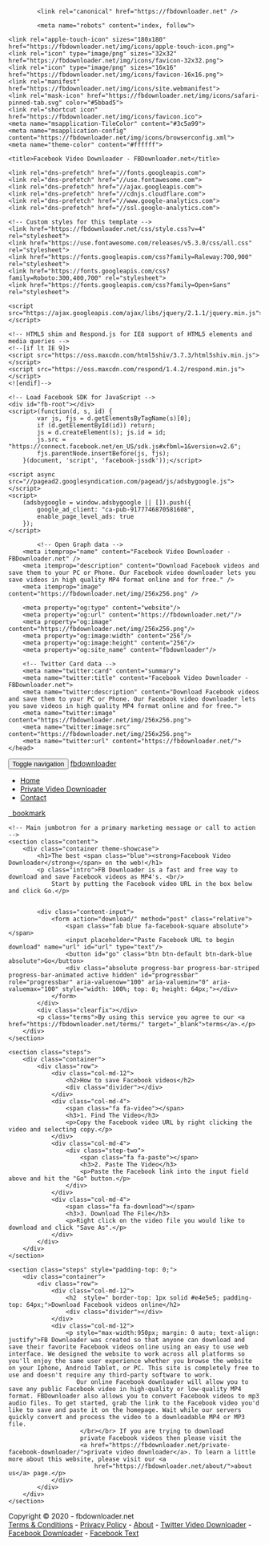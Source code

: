 <html lang="en">
<head>
    <meta charset="utf-8">
    <meta http-equiv="X-UA-Compatible" content="IE=edge">
    <meta name="viewport" content="width=device-width, initial-scale=1">
    <!-- The above 3 meta tags *must* come first in the head; any other head content must come *after* these tags -->
    <meta name="description" content="Download Facebook videos and save them to your PC or Phone. Our Facebook video downloader lets you save videos in high quality MP4 format online and for free.">
            <meta name="keywords" content="Facebook download, online Facebook downloader, Facebook downloader, Download Facebook videos, Facebook download videos, Facebook online video downloader">
        <meta name="author" content="fbdownloader">

            <link rel="canonical" href="https://fbdownloader.net" />
    
            <meta name="robots" content="index, follow">
    
    <link rel="apple-touch-icon" sizes="180x180" href="https://fbdownloader.net/img/icons/apple-touch-icon.png">
    <link rel="icon" type="image/png" sizes="32x32" href="https://fbdownloader.net/img/icons/favicon-32x32.png">
    <link rel="icon" type="image/png" sizes="16x16" href="https://fbdownloader.net/img/icons/favicon-16x16.png">
    <link rel="manifest" href="https://fbdownloader.net/img/icons/site.webmanifest">
    <link rel="mask-icon" href="https://fbdownloader.net/img/icons/safari-pinned-tab.svg" color="#5bbad5">
    <link rel="shortcut icon" href="https://fbdownloader.net/img/icons/favicon.ico">
    <meta name="msapplication-TileColor" content="#3c5a99">
    <meta name="msapplication-config" content="https://fbdownloader.net/img/icons/browserconfig.xml">
    <meta name="theme-color" content="#ffffff">

    <title>Facebook Video Downloader - FBDownloader.net</title>

    <link rel="dns-prefetch" href="//fonts.googleapis.com">
    <link rel="dns-prefetch" href="//use.fontawesome.com">
    <link rel="dns-prefetch" href="//ajax.googleapis.com">
    <link rel="dns-prefetch" href="//cdnjs.cloudflare.com">
    <link rel="dns-prefetch" href="//www.google-analytics.com">
    <link rel="dns-prefetch" href="//ssl.google-analytics.com">

    <!-- Custom styles for this template -->
    <link href="https://fbdownloader.net/css/style.css?v=4" rel="stylesheet">
    <link href="https://use.fontawesome.com/releases/v5.3.0/css/all.css" rel="stylesheet">
    <link href="https://fonts.googleapis.com/css?family=Raleway:700,900" rel="stylesheet">
    <link href="https://fonts.googleapis.com/css?family=Roboto:300,400,700" rel="stylesheet">
    <link href="https://fonts.googleapis.com/css?family=Open+Sans" rel="stylesheet">

    <script src="https://ajax.googleapis.com/ajax/libs/jquery/2.1.1/jquery.min.js"></script>

    <!-- HTML5 shim and Respond.js for IE8 support of HTML5 elements and media queries -->
    <!--[if lt IE 9]>
    <script src="https://oss.maxcdn.com/html5shiv/3.7.3/html5shiv.min.js"></script>
    <script src="https://oss.maxcdn.com/respond/1.4.2/respond.min.js"></script>
    <![endif]-->

    <!-- Load Facebook SDK for JavaScript -->
    <div id="fb-root"></div>
    <script>(function(d, s, id) {
            var js, fjs = d.getElementsByTagName(s)[0];
            if (d.getElementById(id)) return;
            js = d.createElement(s); js.id = id;
            js.src = "https://connect.facebook.net/en_US/sdk.js#xfbml=1&version=v2.6";
            fjs.parentNode.insertBefore(js, fjs);
        }(document, 'script', 'facebook-jssdk'));</script>

    <script async src="//pagead2.googlesyndication.com/pagead/js/adsbygoogle.js"></script>
    <script>
        (adsbygoogle = window.adsbygoogle || []).push({
            google_ad_client: "ca-pub-9177746870581608",
            enable_page_level_ads: true
        });
    </script>

            <!-- Open Graph data -->
        <meta itemprop="name" content="Facebook Video Downloader - FBDownloader.net" />
        <meta itemprop="description" content="Download Facebook videos and save them to your PC or Phone. Our Facebook video downloader lets you save videos in high quality MP4 format online and for free." />
        <meta itemprop="image" content="https://fbdownloader.net/img/256x256.png" />

        <meta property="og:type" content="website"/>
        <meta property="og:url" content="https://fbdownloader.net/"/>
        <meta property="og:image" content="https://fbdownloader.net/img/256x256.png"/>
        <meta property="og:image:width" content="256"/>
        <meta property="og:image:height" content="256"/>
        <meta property="og:site_name" content="fbdownloader"/>

        <!-- Twitter Card data -->
        <meta name="twitter:card" content="summary">
        <meta name="twitter:title" content="Facebook Video Downloader - FBDownloader.net">
        <meta name="twitter:description" content="Download Facebook videos and save them to your PC or Phone. Our Facebook video downloader lets you save videos in high quality MP4 format online and for free.">
        <meta name="twitter:image" content="https://fbdownloader.net/img/256x256.png">
        <meta name="twitter:image:src" content="https://fbdownloader.net/img/256x256.png">
        <meta name="twitter:url" content="https://fbdownloader.net/">
    </head>
<body>
<nav class="navbar">
    <div class="container relative">
        <div class="navbar-header">
            <button type="button" class="navbar-toggle collapsed" data-toggle="collapse" data-target="#navbar" aria-expanded="false" aria-controls="navbar">
                <span class="sr-only">Toggle navigation</span>
                <span class="icon-bar"></span>
                <span class="icon-bar"></span>
                <span class="icon-bar"></span>
            </button>
            <a class="navbar-brand" title="Facebook Video Downloader" href="https://fbdownloader.net">fbdownlo<span class="blue">a</span>der</a>
        </div>
        <div id="navbar" class="navbar-collapse collapse">
            <ul class="nav navbar-nav nav-list fr">
                <li class="active"><a title="Home" class="btn btn-default" href="https://fbdownloader.net">Home</a></li>
                <li><a title="Private Video Downlaoder" class="btn btn-default" href="https://fbdownloader.net/private-facebook-downloader/">Private Video Downloader</a></li>
                <li><a title="Contact" class="btn btn-default" href="https://fbdownloader.net/contact/">Contact</a></li>
            </ul>
        </div><!--/.nav-collapse -->
        <a id="bookmarklet" class="absolute bookmark btn btn-default" href="javascript:var title = window.location.href; if (title.indexOf('https://fbdownloader.net') == 0) { (function(){ void(0); })(); }else { (function(){ window.open('https://fbdownloader.net/download/?url=' + location.href  + '?src=bookmarklet')}()); }" title="FBDownloader Bookmarklet"><span class="fa fa-bookmark"></span>&nbsp;&nbsp;bookmark</a>
    </div>
</nav>


    <!-- Main jumbotron for a primary marketing message or call to action -->
    <section class="content">
        <div class="container theme-showcase">
            <h1>The best <span class="blue"><strong>Facebook Video Downloader</strong></span> on the web!</h1>
            <p class="intro">FB Downloader is a fast and free way to download and save Facebook videos as MP4's. <br/>
                Start by putting the Facebook video URL in the box below and click Go.</p>

                        
            <div class="content-input">
                <form action="download/" method="post" class="relative">
                    <span class="fab blue fa-facebook-square absolute"></span>
                    <input placeholder="Paste Facebook URL to begin download" name="url" id="url" type="text"/>
                    <button id="go" class="btn btn-default btn-dark-blue absolute">Go</button>
                    <div class="absolute progress-bar progress-bar-striped progress-bar-animated active hidden" id="progressbar" role="progressbar" aria-valuenow="100" aria-valuemin="0" aria-valuemax="100" style="width: 100%; top: 0; height: 64px;"></div>
                </form>
            </div>
            <div class="clearfix"></div>
            <p class="terms">By using this service you agree to our <a href="https://fbdownloader.net/terms/" target="_blank">terms</a>.</p>
        </div>
    </section>

    <section class="steps">
        <div class="container">
            <div class="row">
                <div class="col-md-12">
                    <h2>How to save Facebook videos</h2>
                    <div class="divider"></div>
                </div>
                <div class="col-md-4">
                    <span class="fa fa-video"></span>
                    <h3>1. Find The Video</h3>
                    <p>Copy the Facebook video URL by right clicking the video and selecting copy.</p>
                </div>
                <div class="col-md-4">
                    <div class="step-two">
                        <span class="fa fa-paste"></span>
                        <h3>2. Paste The Video</h3>
                        <p>Paste the Facebook link into the input field above and hit the "Go" button.</p>
                    </div>
                </div>
                <div class="col-md-4">
                    <span class="fa fa-download"></span>
                    <h3>3. Download The File</h3>
                    <p>Right click on the video file you would like to download and click "Save As".</p>
                </div>
            </div>
        </div>
    </section>

    <section class="steps" style="padding-top: 0;">
        <div class="container">
            <div class="row">
                <div class="col-md-12">
                    <h2  style=" border-top: 1px solid #e4e5e5; padding-top: 64px;">Download Facebook videos online</h2>
                    <div class="divider"></div>
                </div>
                <div class="col-md-12">
                    <p style="max-width:950px; margin: 0 auto; text-align: justify">FB Downloader was created so that anyone can download and save their favorite Facebook videos online using an easy to use web interface. We designed the website to work across all platforms so you'll enjoy the same user experience whether you browse the website on your Iphone, Android Tablet, or PC. This site is completely free to use and doesn't require any third-party software to work.
                       Our online Facebook downloader will allow you to save any public Facebook video in high-quality or low-quality MP4 format. FBDownloader also allows you to convert Facebook videos to mp3 audio files. To get started, grab the link to the Facebook video you'd like to save and paste it on the homepage. Wait while our servers quickly convert and process the video to a downloadable MP4 or MP3 file.
                        </br></br> If you are trying to download
                        private Facebook videos then please visit the
                        <a href="https://fbdownloader.net/private-facebook-downloader/">private video downloader</a>. To learn a little more about this website, please visit our <a
                            href="https://fbdownloader.net/about/">about us</a> page.</p>
                </div>
            </div>
        </div>
    </section>


<footer>
    <div class="container">
        <div class="col-md-12 primary-footer page-footer">
            <p class="copyright">Copyright &copy; 2020 - fbdownloader.net<br/>
                <a title="Terms and Conditions" href="https://fbdownloader.net/terms/">Terms & Conditions</a> - <a title="Privacy Policy" href="https://fbdownloader.net/privacy/">Privacy Policy</a> - <a title="About" href="https://fbdownloader.net/about/">About</a> -
                <a title="Twitter Video Downloader" href="https://twoffline.net">Twitter Video Downloader</a> - <a href="https://fbdownloader.net">Facebook Downloader</a> - <a rel='nofollow' target="_blank" href="https://fancyfonts.co/facebook-text-generator/">Facebook Text</a>
                                            </p>
        </div>
    </div>
</footer>

<div id="playblock" class='hidden'></div>

<!-- Bootstrap core JavaScript
================================================== -->
<!-- Placed at the end of the document so the pages load faster -->
<script src="https://ajax.googleapis.com/ajax/libs/jquery/1.12.4/jquery.min.js"></script>
<script src="https://maxcdn.bootstrapcdn.com/bootstrap/3.3.6/js/bootstrap.min.js"></script>
<script src="https://cdn.jsdelivr.net/npm/js-cookie@2/src/js.cookie.min.js"></script>
<!-- IE10 viewport hack for Surface/desktop Windows 8 bug -->


<script>
    $(document).ready(function(){
        $('#go').click(function(){
            $('#progressbar').removeClass('hidden');
        });
        $('#submit').click(function(){
            $(this).html('Processing video...');
        });

        
        $('.fb-video-container').on('click', function(){
            //$('#embed-modal').modal('show');
        });

        $('#bookmarklet').on('click', function(e){
            e.preventDefault();
            alert("Drag and drop this to your bookmarks toolbar or save the link as a bookmark. When you are in Facebook, simply click the bookmark to download the video.");
        });


        

    });
</script>



<!-- Global site tag (gtag.js) - Google Analytics -->
<script async src="https://www.googletagmanager.com/gtag/js?id=UA-78205517-2"></script>
<script>
    window.dataLayer = window.dataLayer || [];
    function gtag(){dataLayer.push(arguments);}
    gtag('js', new Date());

    gtag('config', 'UA-78205517-2');
</script>

</body>
</html>
